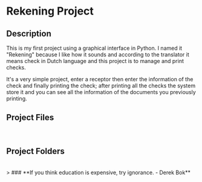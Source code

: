 # Rekening Project

## Description

This is my first project using a graphical interface in Python. I named it "Rekening" because I like how it sounds and according to the translator it means check in Dutch language and this project is to manage and print checks.

It's a very simple project, enter a receptor then enter the information of the check and finally printing the check; after printing all the checks the system store it and you can see all the information of the documents you previously printing.

## Project Files

<br>

## Project Folders

<br>
> ### **If you think education is expensive, try ignorance. - Derek Bok**
